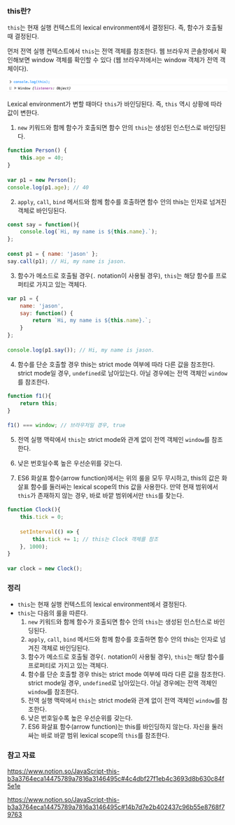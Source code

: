 ### this란?

`this`는 현재 실행 컨텍스트의 lexical environment에서 결정된다. 즉, 함수가 호출될 때 결정된다.

먼저 전역 실행 컨텍스트에서 `this`는 전역 객체를 참조한다. 웹 브라우저 콘솔창에서 확인해보면 window 객체를 확인할 수 있다 (웹 브라우저에서는 window 객체가 전역 객체이다).

![GlobalThis](./image/global_this.png)



Lexical environment가 변할 때마다 `this`가 바인딩된다. 즉, `this` 역시 상황에 따라 값이 변한다.

1. `new` 키워드와 함께 함수가 호출되면 함수 안의 `this`는 생성된 인스턴스로 바인딩된다.

```jsx
function Person() {
	this.age = 40;
}

var p1 = new Person();
console.log(p1.age); // 40
```

2. `apply`, `call`, `bind` 메서드와 함께 함수를 호출하면 함수 안의 this는 인자로 넘겨진 객체로 바인딩된다.

```jsx
const say = function(){
	console.log(`Hi, my name is ${this.name}.`);
};

const p1 = { name: 'jason' };
say.call(p1); // Hi, my name is jason.
```

3. 함수가 메소드로 호출될 경우(`.` notation이 사용될 경우), `this`는 해당 함수를 프로퍼티로 가지고 있는 객체다.

```jsx
var p1 = {
	name: 'jason',
	say: function() {
		return `Hi, my name is ${this.name}.`;
	}
};

console.log(p1.say()); // Hi, my name is jason.
```

4. 함수를 단순 호출할 경우 this는 strict mode 여부에 따라 다른 값을 참조한다. strict mode일 경우, `undefined`로 남아있는다. 아닐 경우에는 전역 객체인 `window`를 참조한다.

```jsx
function f1(){
	return this;
}

f1() === window; // 브라우저일 경우, true
```

5. 전역 실행 맥락에서 `this`는 strict mode와 관계 없이 전역 객체인 `window`를 참조한다.

6. 낮은 번호일수록 높은 우선순위를 갖는다.

7. ES6 화살표 함수(arrow function)에서는 위의 룰을 모두 무시하고, this의 값은 화살표 함수를 둘러싸는 lexical scope의 this 값을 사용한다. 만약 현재 범위에서 `this`가 존재하지 않는 경우, 바로 바깥 범위에서만 `this`를 찾는다.

```jsx
function Clock(){
	this.tick = 0;

	setInterval(() => {
		this.tick += 1; // this는 Clock 객체를 참조
	}, 1000); 
}

var clock = new Clock();
```



### 정리

- `this`는 현재 실행 컨텍스트의 lexical environment에서 결정된다.
- `this`는 다음의 룰을 따른다.
  1. `new` 키워드와 함께 함수가 호출되면 함수 안의 `this`는 생성된 인스턴스로 바인딩된다.
  2. `apply`, `call`, `bind` 메서드와 함께 함수를 호출하면 함수 안의 this는 인자로 넘겨진 객체로 바인딩된다.
  3. 함수가 메소드로 호출될 경우(`.` notation이 사용될 경우), `this`는 해당 함수를 프로퍼티로 가지고 있는 객체다.
  4. 함수를 단순 호출할 경우 this는 strict mode 여부에 따라 다른 값을 참조한다. strict mode일 경우, `undefined`로 남아있는다. 아닐 경우에는 전역 객체인 `window`를 참조한다.
  5. 전역 실행 맥락에서 `this`는 strict mode와 관계 없이 전역 객체인 `window`를 참조한다.
  6. 낮은 번호일수록 높은 우선순위를 갖는다.
  7. ES6 화살표 함수(arrow function)는 this를 바인딩하지 않는다. 자신을 둘러싸는 바로 바깥 범위 lexical scope의 `this`를 참조한다.



### 참고 자료

https://www.notion.so/JavaScript-this-b3a3764eca14475789a7816a3146495c#4c4dbf27f1eb4c3693d8b630c84f5e1e

https://www.notion.so/JavaScript-this-b3a3764eca14475789a7816a3146495c#14b7d7e2b402437c96b55e8768f79763